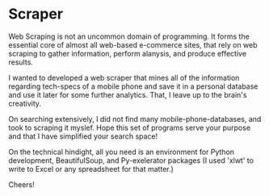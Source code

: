# Scraper

Web Scraping is not an uncommon domain of programming. It forms the essential core of almost all web-based e-commerce sites,
that rely on web scraping to gather information, perform alanysis, and produce effective results.

I wanted to developed a web scraper that mines all of the information regarding tech-specs of a mobile phone and save it in a personal database and use it later for some further analytics. That, I leave up to the brain's creativity.

On searching extensively, I did not find many mobile-phone-databases, and took to scraping it myslef. Hope this set of programs
serve your purpose and that I have simplified your search space! 

On the technical hindight, all you need is an environment for Python development, BeautifulSoup, and Py-exelerator packages (I used 'xlwt' to write to Excel or any spreadsheet for that matter.)


Cheers!
